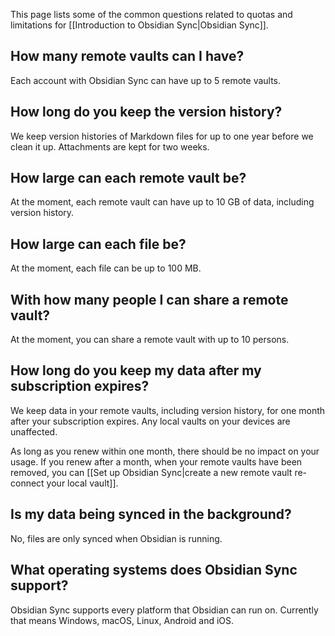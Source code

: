 This page lists some of the common questions related to quotas and limitations for [[Introduction to Obsidian Sync|Obsidian Sync]].

## How many remote vaults can I have?

Each account with Obsidian Sync can have up to 5 remote vaults.

## How long do you keep the version history?

We keep version histories of Markdown files for up to one year before we clean it up. Attachments are kept for two weeks.

## How large can each remote vault be?

At the moment, each remote vault can have up to 10 GB of data, including version history.

## How large can each file be?

At the moment, each file can be up to 100 MB.

## With how many people I can share a remote vault?

At the moment, you can share a remote vault with up to 10 persons.

## How long do you keep my data after my subscription expires?

We keep data in your remote vaults, including version history, for one month after your subscription expires. Any local vaults on your devices are unaffected.

As long as you renew within one month, there should be no impact on your usage. If you renew after a month, when your remote vaults have been removed, you can [[Set up Obsidian Sync|create a new remote vault re-connect your local vault]].

## Is my data being synced in the background?

No, files are only synced when Obsidian is running.

## What operating systems does Obsidian Sync support?

Obsidian Sync supports every platform that Obsidian can run on. Currently that means Windows, macOS, Linux, Android and iOS.
